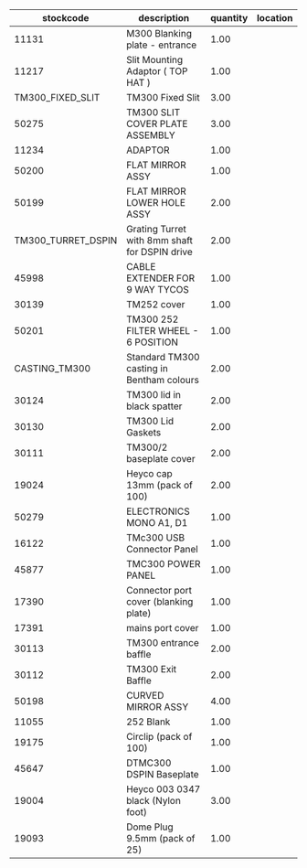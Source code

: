 |stockcode|description|quantity|location|
|---------|-----------|--------|--------|
|11131|M300 Blanking plate - entrance|1.00||
|11217|Slit Mounting Adaptor ( TOP HAT )|1.00||
|TM300_FIXED_SLIT|TM300 Fixed Slit|3.00||
|50275|TM300 SLIT COVER PLATE ASSEMBLY|3.00||
|11234|ADAPTOR|1.00||
|50200|FLAT MIRROR ASSY|1.00||
|50199|FLAT MIRROR LOWER HOLE ASSY|2.00||
|TM300_TURRET_DSPIN|Grating Turret with 8mm shaft for DSPIN drive|2.00||
|45998|CABLE EXTENDER FOR 9 WAY TYCOS|1.00||
|30139|TM252 cover|1.00||
|50201|TM300 252 FILTER WHEEL - 6 POSITION|1.00||
|CASTING_TM300|Standard TM300 casting in Bentham colours|2.00||
|30124|TM300 lid in black spatter|2.00||
|30130|TM300 Lid Gaskets|2.00||
|30111|TM300/2 baseplate cover|2.00||
|19024|Heyco cap 13mm (pack of 100)|2.00||
|50279|ELECTRONICS MONO A1, D1|1.00||
|16122|TMc300 USB Connector Panel|1.00||
|45877|TMC300 POWER PANEL|1.00||
|17390|Connector port cover (blanking plate)|1.00||
|17391|mains port cover|1.00||
|30113|TM300 entrance baffle|2.00||
|30112|TM300 Exit Baffle|2.00||
|50198|CURVED MIRROR ASSY|4.00||
|11055|252 Blank|1.00||
|19175|Circlip (pack of 100)|1.00||
|45647|DTMC300 DSPIN Baseplate|1.00||
|19004|Heyco 003 0347 black (Nylon foot)|3.00||
|19093|Dome Plug 9.5mm (pack of 25)|1.00||

